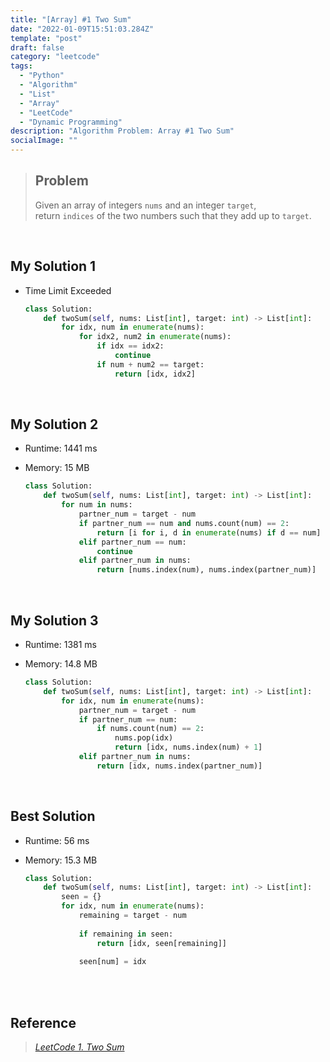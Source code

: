 ```yaml
---
title: "[Array] #1 Two Sum"
date: "2022-01-09T15:51:03.284Z"
template: "post"
draft: false
category: "leetcode"
tags:
  - "Python"
  - "Algorithm"
  - "List"
  - "Array"
  - "LeetCode"
  - "Dynamic Programming"
description: "Algorithm Problem: Array #1 Two Sum"
socialImage: ""
---
```



> ## Problem
> Given an array of integers `nums` and an integer `target`,  
> return `indices` of the two numbers such that they add up to `target`.

<br>

## My Solution 1
* Time Limit Exceeded

    ```python
    class Solution:
        def twoSum(self, nums: List[int], target: int) -> List[int]:
            for idx, num in enumerate(nums):
                for idx2, num2 in enumerate(nums):
                    if idx == idx2:
                        continue
                    if num + num2 == target:
                        return [idx, idx2]  
    ```

<br>

## My Solution 2
* Runtime: 1441 ms
* Memory: 15 MB

    ```python
    class Solution:
        def twoSum(self, nums: List[int], target: int) -> List[int]:
            for num in nums:
                partner_num = target - num
                if partner_num == num and nums.count(num) == 2:
                    return [i for i, d in enumerate(nums) if d == num]
                elif partner_num == num:
                    continue
                elif partner_num in nums:
                    return [nums.index(num), nums.index(partner_num)]
    ```

<br>

## My Solution 3
* Runtime: 1381 ms
* Memory: 14.8 MB

    ```python
    class Solution:
        def twoSum(self, nums: List[int], target: int) -> List[int]:
            for idx, num in enumerate(nums):
                partner_num = target - num
                if partner_num == num:
                    if nums.count(num) == 2:
                        nums.pop(idx)
                        return [idx, nums.index(num) + 1]
                elif partner_num in nums:
                    return [idx, nums.index(partner_num)]
    ```

<br>

## Best Solution
* Runtime: 56 ms
* Memory: 15.3 MB

    ```python
    class Solution:
        def twoSum(self, nums: List[int], target: int) -> List[int]:
            seen = {}
            for idx, num in enumerate(nums):
                remaining = target - num
                
                if remaining in seen:
                    return [idx, seen[remaining]]
                
                seen[num] = idx
    ```

<br>
<br>

## Reference
> [_LeetCode 1. Two Sum_](https://leetcode.com/problems/two-sum/)